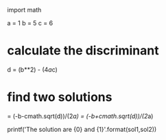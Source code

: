 import math

a = 1
b = 5
c = 6

# calculate the discriminant
d = (b**2) - (4*a*c)

# find two solutions
 = (-b-cmath.sqrt(d))/(2*a)
 = (-b+cmath.sqrt(d))/(2*a)

printf('The solution are {0} and {1}'.format(sol1,sol2))
